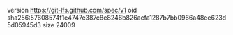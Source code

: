 version https://git-lfs.github.com/spec/v1
oid sha256:57608574f1e4747e387c8e8246b826acfa1287b7bb0966a48ee623d5d05945d3
size 24009
